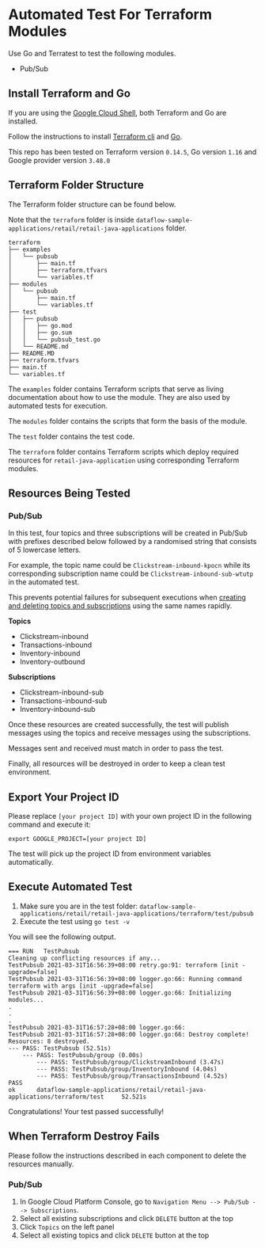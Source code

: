# Automated Test For Terraform Modules

Use Go and Terratest to test the following modules.
- Pub/Sub

## Install Terraform and Go

If you are using the [Google Cloud Shell](https://cloud.google.com/shell/docs/how-cloud-shell-works), both Terraform and Go are installed.

Follow the instructions to install [Terraform cli](https://learn.hashicorp.com/tutorials/terraform/install-cli?in=terraform/gcp-get-started) and [Go](https://golang.org/doc/install).

This repo has been tested on Terraform version `0.14.5`, Go version `1.16` and Google provider version `3.48.0`

## Terraform Folder Structure


The Terraform folder structure can be found below. 

Note that the `terraform` folder is inside `dataflow-sample-applications/retail/retail-java-applications` folder.

```
terraform
├── examples
│   └── pubsub
│       ├── main.tf
│       ├── terraform.tfvars
│       └── variables.tf
├── modules
│   └── pubsub
│       ├── main.tf
│       └── variables.tf
├── test
│   ├── pubsub
│   │   ├── go.mod
│   │   ├── go.sum
│   │   └── pubsub_test.go
│   └── README.md
├── README.MD
├── terraform.tfvars
├── main.tf
└── variables.tf
```

The `examples` folder contains Terraform scripts that serve as living documentation about how to use the module. They are also used by automated tests for execution.

The `modules` folder contains the scripts that form the basis of the module.

The `test` folder contains the test code.

The `terraform` folder contains Terraform scripts which deploy required resources for `retail-java-application` using corresponding Terraform modules.

## Resources Being Tested

### Pub/Sub

In this test, four topics and three subscriptions will be created in Pub/Sub with prefixes described below followed by a randomised string that consists of 5 lowercase letters. 

For example, the topic name could be `Clickstream-inbound-kpocn` while its corresponding subscription name could be `Clickstream-inbound-sub-wtutp` in the automated test.

This prevents potential failures for subsequent executions when [creating and deleting topics and subscriptions](https://cloud.google.com/pubsub/docs/admin#deleting_a_topic) using the same names rapidly.

**Topics**
- Clickstream-inbound
- Transactions-inbound
- Inventory-inbound
- Inventory-outbound

**Subscriptions**
- Clickstream-inbound-sub
- Transactions-inbound-sub
- Inventory-inbound-sub

Once these resources are created successfully, the test will publish messages using the topics and receive messages using the subscriptions. 

Messages sent and received must match in order to pass the test. 

Finally, all resources will be destroyed in order to keep a clean test environment.


## Export Your Project ID

Please replace `[your project ID]` with your own project ID in the following command and execute it:

`export GOOGLE_PROJECT=[your project ID]`

The test will pick up the project ID from environment variables automatically.

## Execute Automated Test


1. Make sure you are in the test folder: `dataflow-sample-applications/retail/retail-java-applications/terraform/test/pubsub`
2. Execute the test using `go test -v`


You will see the following output.

```
=== RUN   TestPubsub
Cleaning up conflicting resources if any...
TestPubsub 2021-03-31T16:56:39+08:00 retry.go:91: terraform [init -upgrade=false]
TestPubsub 2021-03-31T16:56:39+08:00 logger.go:66: Running command terraform with args [init -upgrade=false]
TestPubsub 2021-03-31T16:56:39+08:00 logger.go:66: Initializing modules...
.
.
.
TestPubsub 2021-03-31T16:57:28+08:00 logger.go:66: 
TestPubsub 2021-03-31T16:57:28+08:00 logger.go:66: Destroy complete! Resources: 8 destroyed.
--- PASS: TestPubsub (52.51s)
    --- PASS: TestPubsub/group (0.00s)
        --- PASS: TestPubsub/group/ClickstreamInbound (3.47s)
        --- PASS: TestPubsub/group/InventoryInbound (4.04s)
        --- PASS: TestPubsub/group/TransactionsInbound (4.52s)
PASS
ok      dataflow-sample-applications/retail/retail-java-applications/terraform/test     52.521s
```
Congratulations! Your test passed successfully!


## When Terraform Destroy Fails
Please follow the instructions described in each component to delete the resources manually.
### Pub/Sub
1. In Google Cloud Platform Console, go to `Navigation Menu --> Pub/Sub --> Subscriptions`.
2. Select all existing subscriptions and click `DELETE` button at the top
3. Click `Topics` on the left panel
4. Select all existing topics and click `DELETE` button at the top

